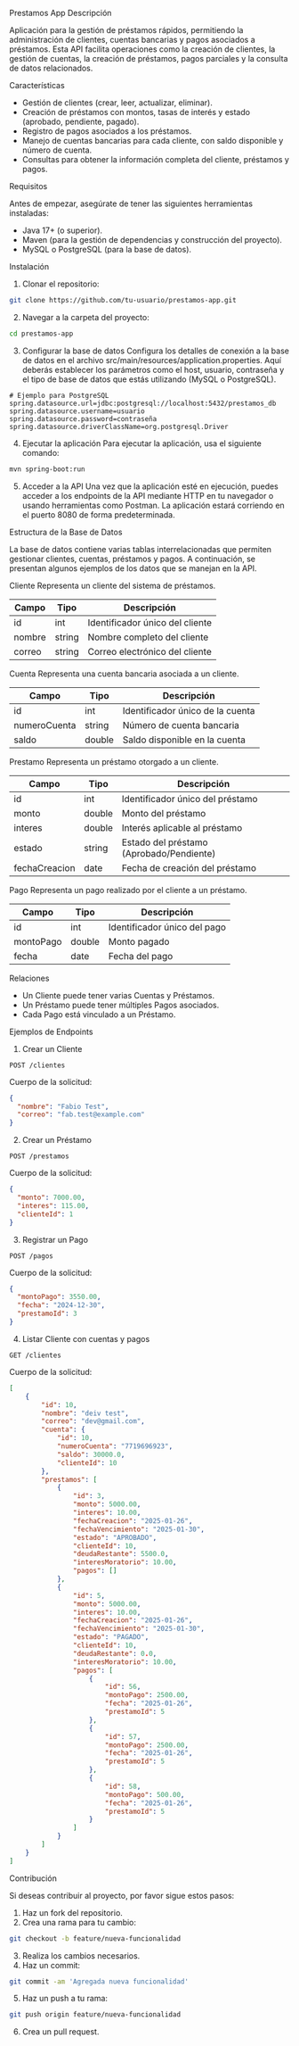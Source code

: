 Prestamos App
Descripción

Aplicación para la gestión de préstamos rápidos, permitiendo la administración de clientes, cuentas bancarias y pagos asociados a préstamos. 
Esta API facilita operaciones como la creación de clientes, la gestión de cuentas, la creación de préstamos, pagos parciales y la consulta de datos relacionados.


Características

- Gestión de clientes (crear, leer, actualizar, eliminar).
- Creación de préstamos con montos, tasas de interés y estado (aprobado, pendiente, pagado).
- Registro de pagos asociados a los préstamos.
- Manejo de cuentas bancarias para cada cliente, con saldo disponible y número de cuenta.
- Consultas para obtener la información completa del cliente, préstamos y pagos.


Requisitos

Antes de empezar, asegúrate de tener las siguientes herramientas instaladas:

- Java 17+ (o superior).
- Maven (para la gestión de dependencias y construcción del proyecto).
- MySQL o PostgreSQL (para la base de datos).


Instalación

1. Clonar el repositorio:
```bash
git clone https://github.com/tu-usuario/prestamos-app.git
```

2. Navegar a la carpeta del proyecto:
```bash
cd prestamos-app
```

3. Configurar la base de datos
Configura los detalles de conexión a la base de datos en el archivo src/main/resources/application.properties. Aquí deberás establecer los parámetros como el host, usuario, contraseña y el tipo de base de datos que estás utilizando (MySQL o PostgreSQL).

```properties
# Ejemplo para PostgreSQL
spring.datasource.url=jdbc:postgresql://localhost:5432/prestamos_db
spring.datasource.username=usuario
spring.datasource.password=contraseña
spring.datasource.driverClassName=org.postgresql.Driver
```

4. Ejecutar la aplicación
Para ejecutar la aplicación, usa el siguiente comando:
```bash
mvn spring-boot:run
```

5. Acceder a la API
Una vez que la aplicación esté en ejecución, puedes acceder a los endpoints de la API mediante HTTP en tu navegador o usando herramientas como Postman. La aplicación estará corriendo en el puerto 8080 de forma predeterminada.


Estructura de la Base de Datos

La base de datos contiene varias tablas interrelacionadas que permiten gestionar clientes, cuentas, préstamos y pagos. A continuación, se presentan algunos ejemplos de los datos que se manejan en la API.

Cliente
Representa un cliente del sistema de préstamos.

Campo         | Tipo  | Descripción
--------------|-------|------------------------------------------------------
id            | int   | Identificador único del cliente
nombre        | string| Nombre completo del cliente
correo        | string| Correo electrónico del cliente

Cuenta
Representa una cuenta bancaria asociada a un cliente.

Campo         | Tipo  | Descripción
--------------|-------|------------------------------------------------------
id            | int   | Identificador único de la cuenta
numeroCuenta  | string| Número de cuenta bancaria
saldo         | double| Saldo disponible en la cuenta

Prestamo
Representa un préstamo otorgado a un cliente.

Campo         | Tipo  | Descripción
--------------|-------|------------------------------------------------------
id            | int   | Identificador único del préstamo
monto         | double| Monto del préstamo
interes       | double| Interés aplicable al préstamo
estado        | string| Estado del préstamo (Aprobado/Pendiente)
fechaCreacion | date  | Fecha de creación del préstamo

Pago
Representa un pago realizado por el cliente a un préstamo.

Campo         | Tipo  | Descripción
--------------|-------|------------------------------------------------------
id            | int   | Identificador único del pago
montoPago     | double| Monto pagado
fecha         | date  | Fecha del pago


Relaciones

- Un Cliente puede tener varias Cuentas y Préstamos.
- Un Préstamo puede tener múltiples Pagos asociados.
- Cada Pago está vinculado a un Préstamo.


Ejemplos de Endpoints

1. Crear un Cliente
```
POST /clientes
```

Cuerpo de la solicitud:

```json
{
  "nombre": "Fabio Test",
  "correo": "fab.test@example.com"
}
```

2. Crear un Préstamo
```
POST /prestamos
```

Cuerpo de la solicitud:

```json
{
  "monto": 7000.00,
  "interes": 115.00,
  "clienteId": 1
}
```

3. Registrar un Pago
```
POST /pagos
```

Cuerpo de la solicitud:

```json
{
  "montoPago": 3550.00,
  "fecha": "2024-12-30",
  "prestamoId": 3
}
```


4. Listar Cliente con cuentas y pagos
```
GET /clientes
```

Cuerpo de la solicitud:

```json
[
    {
        "id": 10,
        "nombre": "deiv test",
        "correo": "dev@gmail.com",
        "cuenta": {
            "id": 10,
            "numeroCuenta": "7719696923",
            "saldo": 30000.0,
            "clienteId": 10
        },
        "prestamos": [
            {
                "id": 3,
                "monto": 5000.00,
                "interes": 10.00,
                "fechaCreacion": "2025-01-26",
                "fechaVencimiento": "2025-01-30",
                "estado": "APROBADO",
                "clienteId": 10,
                "deudaRestante": 5500.0,
                "interesMoratorio": 10.00,
                "pagos": []
            },
            {
                "id": 5,
                "monto": 5000.00,
                "interes": 10.00,
                "fechaCreacion": "2025-01-26",
                "fechaVencimiento": "2025-01-30",
                "estado": "PAGADO",
                "clienteId": 10,
                "deudaRestante": 0.0,
                "interesMoratorio": 10.00,
                "pagos": [
                    {
                        "id": 56,
                        "montoPago": 2500.00,
                        "fecha": "2025-01-26",
                        "prestamoId": 5
                    },
                    {
                        "id": 57,
                        "montoPago": 2500.00,
                        "fecha": "2025-01-26",
                        "prestamoId": 5
                    },
                    {
                        "id": 58,
                        "montoPago": 500.00,
                        "fecha": "2025-01-26",
                        "prestamoId": 5
                    }
                ]
            }
        ]
    }
]
```



Contribución

Si deseas contribuir al proyecto, por favor sigue estos pasos:

1. Haz un fork del repositorio.
2. Crea una rama para tu cambio:
```bash
git checkout -b feature/nueva-funcionalidad
```
3. Realiza los cambios necesarios.
4. Haz un commit:
```bash
git commit -am 'Agregada nueva funcionalidad'
```
5. Haz un push a tu rama:
```bash
git push origin feature/nueva-funcionalidad
```
6. Crea un pull request.
